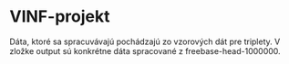 # VINF-projekt

Dáta, ktoré sa spracuvávajú pochádzajú zo vzorových dát pre triplety. V zložke output sú konkrétne dáta spracované z freebase-head-1000000.
